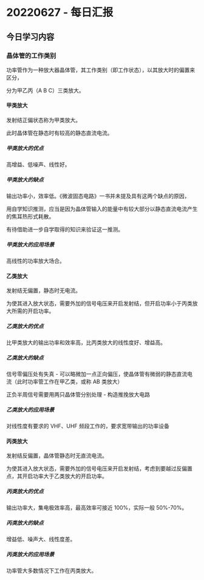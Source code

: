 # 20220627 - 每日汇报

## 今日学习内容

### 晶体管的工作类别

功率管作为一种放大器晶体管，其工作类别（即工作状态），以其放大时的偏置来区分，

分为甲乙丙（A B C）三类放大。

#### 甲类放大

发射结正偏状态称为甲类放大。

此时晶体管在静态时有较高的静态直流电流。

##### 甲类放大的优点

高增益、低噪声、线性好。

##### 甲类放大的缺点

输出功率小，效率低。《微波固态电路》一书并未提及具有这两个缺点的原因，

用自学知识推测，应当是因为晶体管输入的能量中有较大部分以静态直流电流产生的焦耳热形式耗散。

有待借助进一步自学取得的知识来验证这一推测。

##### 甲类放大的应用场景

高线性的功率放大场合。

#### 乙类放大

发射结无偏置，静态时无电流。

为使其进入放大状态，需要外加的信号电压来开启发射结，但开启功率小于丙类放大所需的开启功率。

##### 乙类放大的优点

比甲类放大的输出功率和效率高，比丙类放大的线性度好、增益高。

##### 乙类放大的缺点

信号零偏压处有失真 - 可以略微加一点正向偏压，使晶体管有微弱的静态直流电流（此时功率管工作在甲乙类，或称 AB 类放大）

正负半周信号需要用两只晶体管分别处理 - 构造推挽放大电路

##### 乙类放大的应用场景

对线性度有要求的 VHF、UHF 频段工作的，要求宽带输出的功率设备

#### 丙类放大

发射结反偏置，晶体管静态时无直流电流。

为使其进入放大状态，需要外加的信号电压来开启发射结，考虑到要越过反偏置点，其开启功率大于乙类放大的开启功率。

##### 丙类放大的优点

输出功率大，集电极效率高，最高效率可接近 100%，实际一般 50%-70%。

##### 丙类放大的缺点

增益低、噪声大、线性度差。

##### 丙类放大的应用场景

功率管大多数情况下工作在丙类放大。
